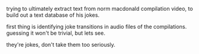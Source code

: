 trying to ultimately extract text from norm macdonald compilation video, to build out a text database of his jokes.

first thing is identifying joke transitions in audio files of the compilations. guessing it won't be trivial, but lets see.

they're jokes, don't take them too seriously.

